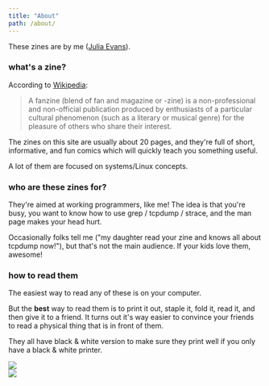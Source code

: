 ```yaml
---
title: "About"
path: /about/
---
```


These zines are by me ([Julia Evans](https://jvns.ca)).

### what's a zine?

According to [Wikipedia](https://en.wikipedia.org/wiki/Fanzine):

<blockquote class="ml-4 pl-2 border-l-4 border-orange-light mb-2">
A fanzine (blend of fan and magazine or -zine) is a non-professional and non-official publication produced by enthusiasts of a particular cultural phenomenon (such as a literary or musical genre) for the pleasure of others who share their interest. 
</blockquote>

The zines on this site are usually about 20 pages, and they're full of short,
informative, and fun comics which will quickly teach you something useful.

A lot of them are focused on systems/Linux concepts.

### who are these zines for?

They're aimed at working programmers, like me! The idea is that you're busy,
you want to know how to use grep / tcpdump / strace, and the man page makes
your head hurt.

Occasionally folks tell me ("my daughter read your zine and knows all about
tcpdump now!"), but that's not the main audience. If your kids love them,
awesome!

### how to read them

The easiest way to read any of these is on your computer.

But the **best** way to read them is to print it out, staple it, fold it,
read it, and then give it to a friend. It turns out it's way easier to
convince your friends to read a physical thing that is in front of them.

They all have black & white version to make sure they print well if you only have a black & white
printer.

<div class="flex flex-row justify-center">

<div class="h-48 pr-2">
<a href="https://twitter.com/kaslinfields/status/1058151014795100161">
<img class = "max-h-full" src="/images/printed2.jpg"></a>
</div>


<div class="h-48 pr-2">
<a href="https://twitter.com/nichtsdev/status/1058156411723513856">
<img class = "max-h-full" src="/images/printed.jpg"></a>
</div>

</div>
